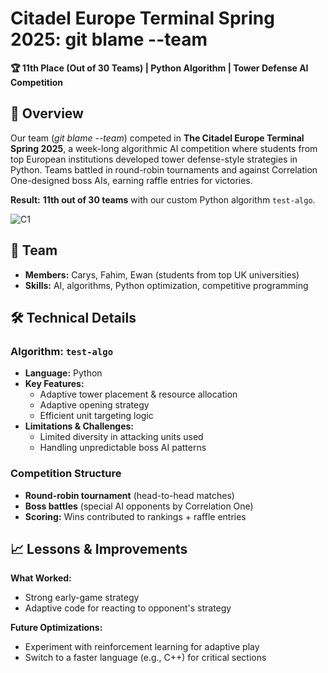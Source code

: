 # Citadel Europe Terminal Spring 2025: git blame --team  
**🏆 11th Place (Out of 30 Teams) | Python Algorithm | Tower Defense AI Competition**  

## 📌 Overview  
Our team (*git blame --team*) competed in **The Citadel Europe Terminal Spring 2025**, a week-long algorithmic AI competition where students from top European institutions developed tower defense-style strategies in Python. Teams battled in round-robin tournaments and against Correlation One-designed boss AIs, earning raffle entries for victories.  

**Result:** **11th out of 30 teams** with our custom Python algorithm `test-algo`.  

![C1](https://github.com/user-attachments/assets/c2311768-15dc-414f-acc7-9b5fe9c3bc39)

## 👥 Team  
- **Members:** Carys, Fahim, Ewan (students from top UK universities)  
- **Skills:** AI, algorithms, Python optimization, competitive programming  

## 🛠️ Technical Details  
### Algorithm: `test-algo`  
- **Language:** Python  
- **Key Features:**  
  - Adaptive tower placement & resource allocation  
  - Adaptive opening strategy
  - Efficient unit targeting logic  
- **Limitations & Challenges:**  
  - Limited diversity in attacking units used
  - Handling unpredictable boss AI patterns  

### Competition Structure  
- **Round-robin tournament** (head-to-head matches)  
- **Boss battles** (special AI opponents by Correlation One)  
- **Scoring:** Wins contributed to rankings + raffle entries  

## 📈 Lessons & Improvements  
**What Worked:**  
- Strong early-game strategy 
- Adaptive code for reacting to opponent's strategy

**Future Optimizations:**  
- Experiment with reinforcement learning for adaptive play  
- Switch to a faster language (e.g., C++) for critical sections  


